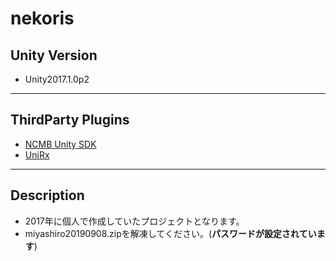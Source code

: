 # nekoris

## Unity Version
* Unity2017.1.0p2
___

## ThirdParty Plugins
* [NCMB Unity SDK](https://github.com/NIFCloud-mbaas/ncmb_unity)
* [UniRx](https://api.unity.com/v1/oauth2/authorize?client_id=asset_store_v2&locale=en_US&redirect_uri=https%3A%2F%2Fassetstore.unity.com%2Fauth%2Fcallback%3Fredirect_to%3D%252Fpackages%252Ftools%252Fintegration%252Funirx-reactive-extensions-for-unity-17276&response_type=code&state=2e7929de-bec0-4bfc-9f2a-5f7f9eb4781e)

___

## Description
* 2017年に個人で作成していたプロジェクトとなります。
* miyashiro20190908.zipを解凍してください。(**パスワードが設定されています**)